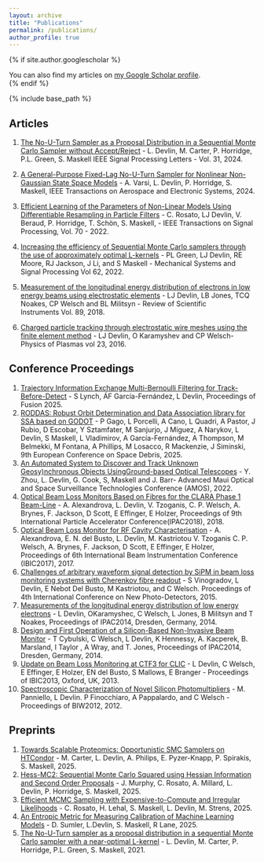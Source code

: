 ```yaml
---
layout: archive
title: "Publications"
permalink: /publications/
author_profile: true
---
```


{% if site.author.googlescholar %}
  <div class="wordwrap">You can also find my articles on <a href="{{site.author.googlescholar}}">my Google Scholar profile</a>.</div>
{% endif %}

{% include base_path %}

## Articles

1. [The No-U-Turn Sampler as a Proposal Distribution in a Sequential Monte Carlo Sampler without Accept/Reject](https://ieeexplore.ieee.org/document/10494898) - L. Devlin, M. Carter, P. Horridge, P.L. Green, S. Maskell
IEEE Signal Processing Letters - Vol. 31, 2024.  

1. [A General-Purpose Fixed-Lag No-U-Turn Sampler for Nonlinear Non-Gaussian State Space Models](https://ieeexplore.ieee.org/document/10463105) - A. Varsi, L. Devlin, P. Horridge, S. Maskell, IEEE Transactions on Aerospace and Electronic Systems, 2024.

1. [Efficient Learning of the Parameters of Non-Linear Models Using Differentiable Resampling in Particle Filters](https://ieeexplore.ieee.org/document/9813434) - C. Rosato, LJ Devlin, V. Beraud, P. Horridge, T. Schön, S. Maskell, - IEEE Transactions on Signal Processing, Vol. 70 - 2022.

1. [Increasing the efficiency of Sequential Monte Carlo samplers through the use of approximately optimal L-kernels](https://www.sciencedirect.com/science/article/abs/pii/S0888327021004222) - PL Green, LJ Devlin, RE Moore, RJ Jackson, J Li, and S Maskell - Mechanical Systems and Signal Processing Vol 62, 2022.

1. [Measurement of the longitudinal energy distribution of electrons in low energy beams using electrostatic elements](https://pubs.aip.org/aip/rsi/article-abstract/89/8/083305/990313/Measurement-of-the-longitudinal-energy?redirectedFrom=fulltext) - LJ Devlin, LB Jones, TCQ Noakes, CP Welsch and BL Militsyn  - Review of Scientific Instruments Vol. 89, 2018.

1. [Charged particle tracking through electrostatic wire meshes using the finite element method](https://pubs.aip.org/aip/pop/article-abstract/23/6/063110/320043/Charged-particle-tracking-through-electrostatic?redirectedFrom=fulltext) - LJ Devlin, O Karamyshev and CP Welsch- Physics of Plasmas vol 23, 2016.

## Conference Proceedings
1. [Trajectory Information Exchange Multi-Bernoulli Filtering for Track-Before-Detect](https://ieeexplore.ieee.org/abstract/document/11124029) - S Lynch, ÁF García-Fernández, L Devlin, Proceedings of Fusion 2025. 
1. [RODDAS: Robust Orbit Determination and Data Association library for SSA based on GODOT](https://conference.sdo.esoc.esa.int/proceedings/sdc9/paper/311/SDC9-paper311.pdf) - P Gago, L Porcelli, A Cano, L Quadri, A Pastor, J Rubio, D Escobar, Y Sztamfater, M Sanjurjo, J Míguez, A Narykov, L Devlin, S Maskell, L Vladimirov, A García-Fernández, A Thompson, M Belmekki, M Fontana, A Phillips, M Losacco, R Mackenzie, J Siminski, 9th European Conference on Space Debris, 2025. 
1. [An Automated System to Discover and Track Unknown Geosy)nchronous Objects UsingGround-based Optical Telescopes](https://amostech.com/TechnicalPapers/2022/Poster/Zhou.pdf) - Y. Zhou, L. Devlin, G. Cook, S, Maskell and J. Barr- Advanced Maui Optical and Space Surveillance Technologies Conference (AMOS), 2022.
1. [Optical Beam Loss Monitors Based on Fibres for the CLARA Phase 1 Beam-Line](https://accelconf.web.cern.ch/ipac2018/papers/thpml090.pdf) - A. Alexandrova, L. Devlin, V. Tzoganis, C. P. Welsch, A. Brynes, F. Jackson, D Scott, E Effinger, E Holzer, Proceedings of 9th International Particle Accelerator Conference(IPAC2018), 2018.
1. [Optical Beam Loss Monitor for RF Cavity Characterisation](https://s3.cern.ch/inspire-prod-files-1/1c3f00ca6cdd8042a7a5345a0587730f) - A. Alexandrova, E. N. del Busto, L. Devlin, M. Kastriotou V. Tzoganis C. P. Welsch, A. Brynes, F. Jackson, D Scott, E Effinger, E Holzer, Proceedings of 6th International Beam Instrumentation Conference (IBIC2017), 2017.
1. [Challenges of arbitrary waveform signal detection by SiPM in beam loss monitoring systems with Cherenkov fibre readout](http://cds.cern.ch/record/2266028?ln=en) - S Vinogradov, L Devlin, E Nebot Del Busto, M Kastriotou, and C Welsch. Proceedings of 4th International Conference on New Photo-Detectors, 2015.
1. [Measurements of the longitudinal energy distribution of low energy electrons](https://livrepository.liverpool.ac.uk/id/eprint/2020386) - L Devlin, OKaramyshec, C Welsch, L Jones, B Militsyn and T Noakes, Proceedings of IPAC2014, Dresden, Germany, 2014.
1. [Design and First Operation of a Silicon-Based Non-Invasive Beam Monitor](https://s3.cern.ch/inspire-prod-files-a/a29ca7bd5add8017bd6d9b64d7fa1490) - T Cybulski, C Welsch, L Devlin, K Hennessy, A. Kacperek, B. Marsland, I Taylor , A Wray, and T. Jones, Proceedings of IPAC2014, Dresden, Germany, 2014.
1. [Update on Beam Loss Monitoring at CTF3 for CLIC](https://cds.cern.ch/record/1743067/files/wepc43.pdf) - L Devlin, C Welsch, E Effinger, E Holzer, EN del Busto, S Mallows, E Branger - Proceedings of IBIC2013, Oxford, UK, 2013.
1. [Spectroscopic Characterization of Novel Silicon Photomultipliers](https://accelconf.web.cern.ch/BIW2012/papers/thbp02.pdf) - M. Panniello, L Devlin. P Finocchiaro, A Pappalardo, and C Welsch - Proceedings of BIW2012, 2012.

## Preprints
1. [Towards Scalable Proteomics: Opportunistic SMC Samplers on HTCondor](https://arxiv.org/abs/2509.08020) -  M. Carter, L. Devlin, A. Philips, E. Pyzer-Knapp, P. Spirakis, S. Maskell, 2025.
1. [Hess-MC2: Sequential Monte Carlo Squared using Hessian Information and Second Order Proposals](https://arxiv.org/abs/2507.07461) - J. Murphy, C. Rosato, A. Millard, L. Devlin, P. Horridge, S. Maskell, 2025.
1. [Efficient MCMC Sampling with Expensive-to-Compute and Irregular Likelihoods](https://arxiv.org/abs/2505.10448) - C. Rosato, H. Lehal, S. Maskell, L. Devlin, M. Strens, 2025.
1. [An Entropic Metric for Measuring Calibration of Machine Learning Models](https://arxiv.org/abs/2502.14545) - D. Sumler, L.Devlin, S. Maskell, R Lane, 2025.
1. [The No-U-Turn sampler as a proposal distribution in a sequential Monte Carlo sampler with a near-optimal L-kernel](https://arxiv.org/abs/2108.02498) - L. Devlin, M. Carter, P. Horridge, P.L. Green, S. Maskell, 2021.

